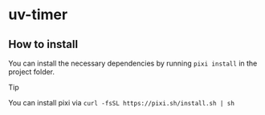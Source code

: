 # uv-timer

## How to install
You can install the necessary dependencies by running `pixi install` in the project folder.

> [!TIP]  
> You can install pixi via `curl -fsSL https://pixi.sh/install.sh | sh`
